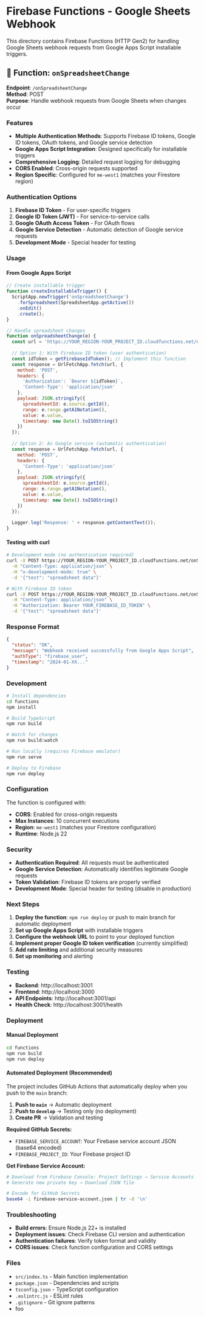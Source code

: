 # Firebase Functions - Google Sheets Webhook

This directory contains Firebase Functions (HTTP Gen2) for handling Google Sheets webhook requests from Google Apps Script installable triggers.

## 🚀 Function: `onSpreadsheetChange`

**Endpoint**: `/onSpreadsheetChange`  
**Method**: POST  
**Purpose**: Handle webhook requests from Google Sheets when changes occur

### Features

- **Multiple Authentication Methods**: Supports Firebase ID tokens, Google ID tokens, OAuth tokens, and Google service detection
- **Google Apps Script Integration**: Designed specifically for installable triggers
- **Comprehensive Logging**: Detailed request logging for debugging
- **CORS Enabled**: Cross-origin requests supported
- **Region Specific**: Configured for `me-west1` (matches your Firestore region)

### Authentication Options

1. **Firebase ID Token** - For user-specific triggers
2. **Google ID Token (JWT)** - For service-to-service calls
3. **Google OAuth Access Token** - For OAuth flows
4. **Google Service Detection** - Automatic detection of Google service requests
5. **Development Mode** - Special header for testing

### Usage

#### From Google Apps Script

```javascript
// Create installable trigger
function createInstallableTrigger() {
  ScriptApp.newTrigger('onSpreadsheetChange')
    .forSpreadsheet(SpreadsheetApp.getActive())
    .onEdit()
    .create();
}

// Handle spreadsheet changes
function onSpreadsheetChange(e) {
  const url = 'https://YOUR_REGION-YOUR_PROJECT_ID.cloudfunctions.net/onSpreadsheetChange';
  
  // Option 1: With Firebase ID token (user authentication)
  const idToken = getFirebaseIdToken(); // Implement this function
  const response = UrlFetchApp.fetch(url, {
    method: 'POST',
    headers: {
      'Authorization': `Bearer ${idToken}`,
      'Content-Type': 'application/json'
    },
    payload: JSON.stringify({
      spreadsheetId: e.source.getId(),
      range: e.range.getA1Notation(),
      value: e.value,
      timestamp: new Date().toISOString()
    })
  });
  
  // Option 2: As Google service (automatic authentication)
  const response = UrlFetchApp.fetch(url, {
    method: 'POST',
    headers: {
      'Content-Type': 'application/json'
    },
    payload: JSON.stringify({
      spreadsheetId: e.source.getId(),
      range: e.range.getA1Notation(),
      value: e.value,
      timestamp: new Date().toISOString()
    })
  });
  
  Logger.log('Response: ' + response.getContentText());
}
```

#### Testing with curl

```bash
# Development mode (no authentication required)
curl -X POST https://YOUR_REGION-YOUR_PROJECT_ID.cloudfunctions.net/onSpreadsheetChange \
  -H "Content-Type: application/json" \
  -H "x-development-mode: true" \
  -d '{"test": "spreadsheet data"}'

# With Firebase ID token
curl -X POST https://YOUR_REGION-YOUR_PROJECT_ID.cloudfunctions.net/onSpreadsheetChange \
  -H "Content-Type: application/json" \
  -H "Authorization: Bearer YOUR_FIREBASE_ID_TOKEN" \
  -d '{"test": "spreadsheet data"}'
```

### Response Format

```json
{
  "status": "OK",
  "message": "Webhook received successfully from Google Apps Script",
  "authType": "firebase_user",
  "timestamp": "2024-01-XX..."
}
```

### Development

```bash
# Install dependencies
cd functions
npm install

# Build TypeScript
npm run build

# Watch for changes
npm run build:watch

# Run locally (requires Firebase emulator)
npm run serve

# Deploy to Firebase
npm run deploy
```

### Configuration

The function is configured with:
- **CORS**: Enabled for cross-origin requests
- **Max Instances**: 10 concurrent executions
- **Region**: `me-west1` (matches your Firestore configuration)
- **Runtime**: Node.js 22

### Security

- **Authentication Required**: All requests must be authenticated
- **Google Service Detection**: Automatically identifies legitimate Google requests
- **Token Validation**: Firebase ID tokens are properly verified
- **Development Mode**: Special header for testing (disable in production)

### Next Steps

1. **Deploy the function**: `npm run deploy` or push to main branch for automatic deployment
2. **Set up Google Apps Script** with installable triggers
3. **Configure the webhook URL** to point to your deployed function
4. **Implement proper Google ID token verification** (currently simplified)
5. **Add rate limiting** and additional security measures
6. **Set up monitoring** and alerting

### Testing

- **Backend**: http://localhost:3001
- **Frontend**: http://localhost:3000
- **API Endpoints**: http://localhost:3001/api
- **Health Check**: http://localhost:3001/health

### Deployment

#### Manual Deployment
```bash
cd functions
npm run build
npm run deploy
```

#### Automated Deployment (Recommended)
The project includes GitHub Actions that automatically deploy when you push to the `main` branch:

1. **Push to `main`** → Automatic deployment
2. **Push to `develop`** → Testing only (no deployment)
3. **Create PR** → Validation and testing

**Required GitHub Secrets:**
- `FIREBASE_SERVICE_ACCOUNT`: Your Firebase service account JSON (base64 encoded)
- `FIREBASE_PROJECT_ID`: Your Firebase project ID

**Get Firebase Service Account:**
```bash
# Download from Firebase Console: Project Settings → Service Accounts
# Generate new private key → Download JSON file

# Encode for GitHub Secrets
base64 -i firebase-service-account.json | tr -d '\n'
```

### Troubleshooting

- **Build errors**: Ensure Node.js 22+ is installed
- **Deployment issues**: Check Firebase CLI version and authentication
- **Authentication failures**: Verify token format and validity
- **CORS issues**: Check function configuration and CORS settings

### Files

- `src/index.ts` - Main function implementation
- `package.json` - Dependencies and scripts
- `tsconfig.json` - TypeScript configuration
- `.eslintrc.js` - ESLint rules
- `.gitignore` - Git ignore patterns
- foo